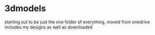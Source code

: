 # 3dmodels

starting out to be just the one folder of everything, moved from onedrive
includes my designs as well as downloaded